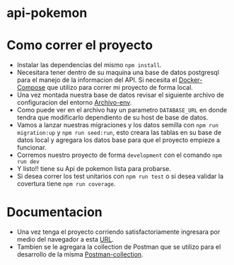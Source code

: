 # api-pokemon

# Como correr el proyecto
* Instalar las dependencias del mismo ``npm install``.
* Necesitara tener dentro de su maquina una base de datos postgresql para el manejo de la informacion del API.
Si necesita el [Docker-Compose](https://github.com/MaestroShifu/docker-save-life/blob/main/postgresql/docker-compose.yaml) que utilizo para correr mi proyecto de forma local.
* Una vez montada nuestra base de datos revisar el siguiente archivo de configuracion del entorno [Archivo-env](https://github.com/MaestroShifu/api-pokemon/blob/main/environment/development.env).
* Como puede ver en el archivo hay un parametro ``DATABASE_URL`` en donde tendra que modificarlo dependiento de su host de base de datos.
* Vamos a lanzar nuestras migraciones y los datos semilla con ``npm run migration:up`` y ``npm run seed:run``, esto creara las tablas en su base de datos local y agregara los datos base para que el proyecto empieze a funcionar.
* Corremos nuestro proyecto de forma ``development`` con el comando ``npm run dev``
* Y listo!! tiene su Api de pokemon lista para probarse.
* Si desea correr los test unitarios con ``npm run test`` o si desea validar la covertura tiene ``npm run coverage``.


# Documentacion
* Una vez tenga el proyecto corriendo satisfactoriamente ingresara por medio del navegador a esta [URL](http://localhost:3000/api-docs/#/).
* Tambien se le agregara la collection de Postman que se utilizo para el desarrollo de la misma [Postman-collection](https://github.com/MaestroShifu/api-pokemon/blob/main/static/Api%20Pokemon.postman_collection.json).

